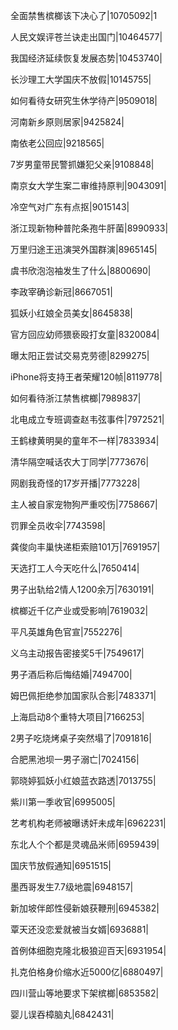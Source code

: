 全面禁售槟榔该下决心了|10705092|1

人民文娱评苍兰诀走出国门|10464577|

我国经济延续恢复发展态势|10453740|

长沙理工大学国庆不放假|10145755|

如何看待女研究生休学待产|9509018|

河南新乡原则居家|9425824|

南依老公回应|9218565|

7岁男童带民警抓嫌犯父亲|9108848|

南京女大学生案二审维持原判|9043091|

冷空气对广东有点抠|9015143|

浙江现新物种普陀条孢牛肝菌|8990933|

万里归途王迅演哭外国群演|8965145|

虞书欣泡泡袖发生了什么|8800690|

李政宰确诊新冠|8667051|

狐妖小红娘全员美女|8645838|

官方回应幼师猥亵殴打女童|8320084|

曝太阳正尝试交易克劳德|8299275|

iPhone将支持王者荣耀120帧|8119778|

如何看待浙江禁售槟榔|7989837|

北电成立专班调查赵韦弦事件|7972521|

王鹤棣黄明昊的童年不一样|7833934|

清华隔空喊话农大丁同学|7773676|

网剧我奇怪的17岁开播|7773228|

主人被自家宠物狗严重咬伤|7758667|

罚罪全员收伞|7743598|

龚俊向丰巢快递柜索赔101万|7691957|

天选打工人今天吃什么|7650414|

男子出轨给2情人1200余万|7630191|

槟榔近千亿产业或受影响|7619032|

平凡英雄角色官宣|7552276|

义乌主动报告密接奖5千|7549617|

男子酒后称后悔结婚|7494700|

姆巴佩拒绝参加国家队合影|7483371|

上海启动8个重特大项目|7166253|

2男子吃烧烤桌子突然塌了|7091816|

合肥黑池坝一男子溺亡|7024156|

郭晓婷狐妖小红娘蓝衣路透|7013755|

紫川第一季收官|6995005|

艺考机构老师被曝诱奸未成年|6962231|

东北人个个都是灵魂品米师|6959439|

国庆节放假通知|6951515|

墨西哥发生7.7级地震|6948157|

新加坡伴郎性侵新娘获鞭刑|6945382|

覃天还没恋爱就被当女婿|6936881|

首例体细胞克隆北极狼迎百天|6931954|

扎克伯格身价缩水近5000亿|6880497|

四川营山等地要求下架槟榔|6853582|

婴儿误吞樟脑丸|6842431|


